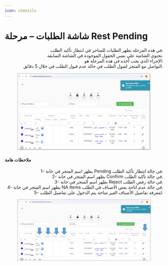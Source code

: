 ```yaml
---
icon: utensils
---
```


# شاشة الطلبات – مرحلة Rest Pending

<p align="right">في هذه المرحلة تظهر الطلبات للمتاجر في انتظار تأكيد الطلب.
<br>تحتوي الشاشة علي نفس الحقول الموجودة في الشاشة السابقة.
<br>الإجراء الذي يجب أخذه في هذه المرحلة هو:
<br>التواصل مع المتجر لقبول الطلب في حالة عدم قبول الطلب في خلال 5 دقائق.</p>

<figure><img src="../../.gitbook/assets/Rest Pending.jpg" alt=""><figcaption></figcaption></figure>

#### ملاحظات هامة

<p align="right">1- يظهر اسم المتجر في خانة Pending في حالة انتظار تأكيد الطلب.
<br>2- يظهر اسم المتجر في خانة Confirm في حالة تأكيد الطلب.
<br>3- يظهر اسم المتجر في خانة Reject في حالة رفض الطلب.
<br>4- يظهر اسم المتجر في خانة NA Items في حالة عدم اتاحة بعض الاصناف في الطلب.
<br>5- لمعرفة تفاصيل الأصناف الغير متاحة يتم الدخول علي تفاصيل الطلب.</p>

<figure><img src="../../.gitbook/assets/Rest Pending2.jpg" alt=""><figcaption></figcaption></figure>
